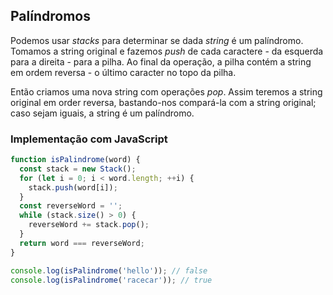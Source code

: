 ## Palíndromos

Podemos usar _stacks_ para determinar se dada _string_ é um palíndromo. Tomamos a string original e fazemos _push_ de cada caractere - da esquerda para a direita - para a pilha. Ao final da operação, a pilha contém a string em ordem reversa - o último caracter no topo da pilha.

Então criamos uma nova string com operações _pop_. Assim teremos a string original em order reversa, bastando-nos compará-la com a string original; caso sejam iguais, a string é um palíndromo.

### Implementação com JavaScript

```javascript
function isPalindrome(word) {
  const stack = new Stack();
  for (let i = 0; i < word.length; ++i) {
    stack.push(word[i]);
  }
  const reverseWord = '';
  while (stack.size() > 0) {
    reverseWord += stack.pop();
  }
  return word === reverseWord;
}
```

```javascript
console.log(isPalindrome('hello')); // false
console.log(isPalindrome('racecar')); // true
```
